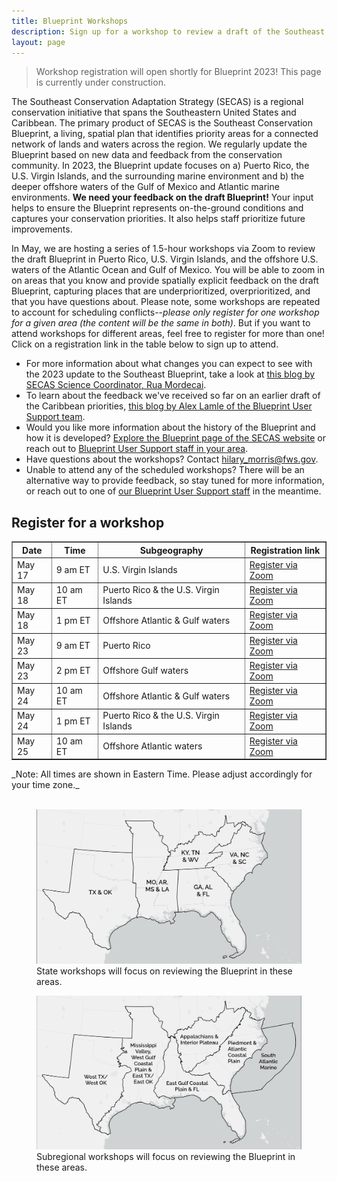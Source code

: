 ```yaml
---
title: Blueprint Workshops
description: Sign up for a workshop to review a draft of the Southeast Conservation Blueprint.
layout: page
---
```

<blockquote>Workshop registration will open shortly for Blueprint 2023! This page is currently under construction.</blockquote>

The Southeast Conservation Adaptation Strategy (SECAS) is a regional conservation initiative that spans the Southeastern United States and Caribbean. The primary product of SECAS is the Southeast Conservation Blueprint, a living, spatial plan that identifies priority areas for a connected network of lands and waters across the region. We regularly update the Blueprint based on new data and feedback from the conservation community. In 2023, the Blueprint update focuses on a) Puerto Rico, the U.S. Virgin Islands, and the surrounding marine environment and b) the deeper offshore waters of the Gulf of Mexico and Atlantic marine environments. <b>We need your feedback on the draft Blueprint!</b> Your input helps to ensure the Blueprint represents on-the-ground conditions and captures your conservation priorities. It also helps staff prioritize future improvements.

In May, we are hosting a series of 1.5-hour workshops via Zoom to review the draft Blueprint in Puerto Rico, U.S. Virgin Islands, and the offshore U.S. waters of the Atlantic Ocean and Gulf of Mexico. You will be able to zoom in on areas that you know and provide spatially explicit feedback on the draft Blueprint, capturing places that are underprioritized, overprioritized, and that you have questions about. Please note, some workshops are repeated to account for scheduling conflicts--_please only register for one workshop for a given area (the content will be the same in both)_. But if you want to attend workshops for different areas, feel free to register for more than one! Click on a registration link in the table below to sign up to attend.

<ul>
  <li>For more information about what changes you can expect to see with the 2023 update to the Southeast Blueprint, take a look at <a href="https://secassoutheast.org/2021/07/30/Progress-toward-a-more-consistent-Southeast-Blueprint-in-2022.html">this blog by SECAS Science Coordinator, Rua Mordecai</a>.</li>
  <li>To learn about the feedback we've received so far on an earlier draft of the Caribbean priorities, <a href="https://secassoutheast.org/2021/07/30/Progress-toward-a-more-consistent-Southeast-Blueprint-in-2022.html">this blog by Alex Lamle of the Blueprint User Support team</a>.</li>
  <li>Would you like more information about the history of the Blueprint and how it is developed? <a href="http://secassoutheast.org/blueprint">Explore the Blueprint page of the SECAS website</a> or reach out to <a href="http://secassoutheast.org/staff">Blueprint User Support staff in your area</a>.</li>
  <li>Have questions about the workshops? Contact <a href="mailto:hilary_morris@fws.gov">hilary_morris@fws.gov</a>.</li>
  <li>Unable to attend any of the scheduled workshops? There will be an alternative way to provide feedback, so stay tuned for more information, or reach out to one of <a href="http://secassoutheast.org/staff">our Blueprint User Support staff</a> in the meantime.</li>
  </ul>
  

<h2>Register for a workshop</h2>

<table border="1" table cellpadding="7">
  <tr>
    <th>Date</th>
    <th>Time</th>
    <th>Subgeography</th>
    <th>Registration link</th>
  </tr>
   <tr>
     <td>May 17</td>
     <td>9 am ET</td>
     <td>U.S. Virgin Islands</td>
     <td><a href="https://doitalent.zoomgov.com/meeting/register/vJIsdO2tpj8vHz0RsSgW83O02BtZEg6p95w">Register via Zoom</a></td>
  </tr>
   <tr>
     <td>May 18</td>
     <td>10 am ET</td>
     <td>Puerto Rico & the U.S. Virgin Islands</td>
     <td><a href="https://doitalent.zoomgov.com/meeting/register/vJItd-qgqz0vHFL4eMPtPAEjBh-ODt1f6zY">Register via Zoom</a></td>
  </tr>
   <tr>
     <td>May 18</td>
     <td>1 pm ET</td>
     <td>Offshore Atlantic & Gulf waters</td>
     <td><a href="https://doitalent.zoomgov.com/meeting/register/vJItf-CprDsoG17FcTU4VTcS04IjkkDhXKs">Register via Zoom</a></td>
  </tr>
   <tr>
     <td>May 23</td>
     <td>9 am ET</td>
     <td>Puerto Rico</td>
     <td><a href="https://doitalent.zoomgov.com/meeting/register/vJIsfu2przstEu-3fcTBmQ2ivmTGoPWqvZQ">Register via Zoom</a></td>
  </tr>
   <tr>
     <td>May 23</td>
     <td>2 pm ET</td>
     <td>Offshore Gulf waters</td>
     <td><a href="https://doitalent.zoomgov.com/meeting/register/vJIscuCgpz4uHjKtiFrfpEJg4eYAQ23iyXo">Register via Zoom</a></td>
  </tr>
    <tr>
     <td>May 24</td>
     <td>10 am ET</td>
     <td>Offshore Atlantic & Gulf waters</td>
     <td><a href="https://doitalent.zoomgov.com/meeting/register/vJIsf-msqj8iE-ILv0-sABsVmHp0ZdT0eJc">Register via Zoom</a></td>
  </tr>
   <tr>
     <td>May 24</td>
     <td>1 pm ET</td>
     <td>Puerto Rico & the U.S. Virgin Islands</td>
     <td><a href="https://doitalent.zoomgov.com/meeting/register/vJIscu-hpzIiGHF-RoImOdXLABqvtc8aKto">Register via Zoom</a></td>
  </tr>
    <tr>
     <td>May 25</td>
     <td>10 am ET</td>
     <td>Offshore Atlantic waters</td>
     <td><a href="https://doitalent.zoomgov.com/meeting/register/vJIsc-6hqjkoGpKJjDAngwb2zSg4NJaYp_Q">Register via Zoom</a></td>
  </tr>
 </table>
 _Note: All times are shown in Eastern Time. Please adjust accordingly for your time zone._
  <br>
  <br>
<figure>
  <img src="./images/StateWorkshopMap_crop.png" alt="A map depicting the area covered by each state workshop"/>
  <figcaption>State workshops will focus on reviewing the Blueprint in these areas.</figcaption>
</figure>
<figure>
  <img src="./images/SubregionWorkshopMap_crop.png" alt="A map depicting the area covered by each subregional workshop"/>
  <figcaption>Subregional workshops will focus on reviewing the Blueprint in these areas.</figcaption>
</figure>
